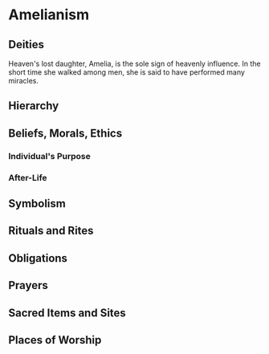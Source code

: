 # Amelianism


## Deities
Heaven's lost daughter, Amelia, is the sole sign of heavenly influence. In the short time she walked among men, she is said to have performed many miracles. 

## Hierarchy


## Beliefs, Morals, Ethics

### Individual's Purpose

### After-Life

## Symbolism

## Rituals and Rites

## Obligations

## Prayers

## Sacred Items and Sites

## Places of Worship

